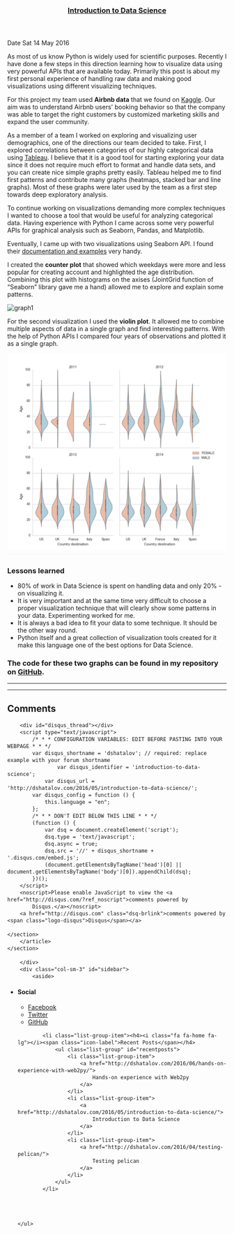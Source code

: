 <body>
<div class="container">
    <div class="row">
        <div class="col-sm-9">
    <section id="content">
        <article>
            <header class="page-header">
                <h1>
                    <a href="http://dshatalov.com/2016/05/introduction-to-data-science/"
                       rel="bookmark"
                       title="Permalink to Introduction to Data Science">
                        Introduction to Data Science
                    </a>
                </h1>
            </header>
            <div class="entry-content">
                <div class="panel">
                    <div class="panel-body">
<footer class="post-info">
    <span class="label label-default">Date</span>
    <span class="published">
        <i class="fa fa-calendar"></i><time datetime="2016-05-14T20:00:00-05:00"> Sat 14 May 2016</time>
    </span>





    
</footer><!-- /.post-info -->                    </div>
                </div>
                <p>As most of us know Python is widely used for scientific purposes. Recently I have done a few steps in this direction learning how to visualize data using very powerful APIs that are available today. Primarily this post is about my first personal experience of handling raw data and making good visualizations using different visualizing techniques. </p>
<p>For this project my team used <strong>Airbnb data</strong> that we found on <a href="https://www.kaggle.com/c/airbnb-recruiting-new-user-bookings">Kaggle</a>. Our aim was to understand Airbnb users' booking behavior so that the company was able to target the right customers by customized marketing skills and expand the user community.</p>
<p>As a member of a team I worked on exploring and visualizing user demographics, one of the directions our team decided to take. First, I explored correlations between categories of our highly categorical data using <a href="http://www.tableau.com/">Tableau</a>. I believe that it is a good tool for starting exploring your data since it does not require much effort to format and handle data sets, and you can create nice simple graphs pretty easily. Tableau helped me to find first patterns and contribute many graphs (heatmaps, stacked bar and line graphs). Most of these graphs were later used by the team as a first step towards deep exploratory analysis. </p>
<p>To continue working on visualizations demanding more complex techniques I wanted to choose a tool that would be useful for analyzing categorical data. Having experience with Python I came across some very powerful APIs for graphical analysis such as Seaborn, Pandas, and Matplotlib. </p>
<p>Eventually, I came up with two visualizations using Seaborn API. I found their <a href="https://stanford.edu/~mwaskom/software/seaborn/api.html">documentation and examples</a> very handy. </p>
<p>I created the <strong>counter plot</strong> that showed which weekdays were more and less popular for creating account and highlighted the age distribution. Combining this plot with histograms on the axises (JointGrid function of “Seaborn” library gave me a hand) allowed me to explore and explain some patterns.</p>
<p><img alt="graph1" src="http://dshatalov.com/uploads/graph1.jpg" /></p>
<p>For the second visualization I used the <strong>violin plot</strong>. It allowed me to combine multiple aspects of data in a single graph and find interesting patterns. With the help of Python APIs I compared four years of observations and plotted it as a single graph. </p>
<p><img alt="graph2" src="graph2.jpg" /></p>
<h3>Lessons learned</h3>
<ul>
<li>80% of work in Data Science is spent on handling data and only 20% - on visualizing it. </li>
<li>It is very important and at the same time very difficult to choose a proper visualization technique that will clearly show some patterns in your data. Experimenting worked for me.</li>
<li>It is always a bad idea to fit your data to some technique. It should be the other way round. </li>
<li>Python itself and a great collection of visualization tools created for it make this language one of the best options for Data Science.</li>
</ul>
<h3>The code for these two graphs can be found in my repository on <a href="https://github.com/shatalovdm/data_visualization">GitHub</a>.</h3>
            </div>
            <!-- /.entry-content -->
    <hr />
    <!-- AddThis Button BEGIN -->
    <div class="addthis_toolbox addthis_default_style">
            <a class="addthis_button_facebook_like" fb:like:layout="button_count"></a>
            <a class="addthis_button_tweet"></a>
            <a class="addthis_button_google_plusone" g:plusone:size="medium"></a>
    </div>
    <!-- AddThis Button END -->
    <hr/>
    <section class="comments" id="comments">
        <h2>Comments</h2>

        <div id="disqus_thread"></div>
        <script type="text/javascript">
            /* * * CONFIGURATION VARIABLES: EDIT BEFORE PASTING INTO YOUR WEBPAGE * * */
            var disqus_shortname = 'dshatalov'; // required: replace example with your forum shortname
                    var disqus_identifier = 'introduction-to-data-science';
                var disqus_url = 'http://dshatalov.com/2016/05/introduction-to-data-science/';
            var disqus_config = function () {
                this.language = "en";
            };
            /* * * DON'T EDIT BELOW THIS LINE * * */
            (function () {
                var dsq = document.createElement('script');
                dsq.type = 'text/javascript';
                dsq.async = true;
                dsq.src = '//' + disqus_shortname + '.disqus.com/embed.js';
                (document.getElementsByTagName('head')[0] || document.getElementsByTagName('body')[0]).appendChild(dsq);
            })();
        </script>
        <noscript>Please enable JavaScript to view the <a href="http://disqus.com/?ref_noscript">comments powered by
            Disqus.</a></noscript>
        <a href="http://disqus.com" class="dsq-brlink">comments powered by <span class="logo-disqus">Disqus</span></a>

    </section>
        </article>
    </section>

        </div>
        <div class="col-sm-3" id="sidebar">
            <aside>

<section class="well well-sm">
    <ul class="list-group list-group-flush">
            <li class="list-group-item"><h4><i class="fa fa-home fa-lg"></i><span class="icon-label">Social</span></h4>
              <ul class="list-group" id="social">
                <li class="list-group-item"><a href="https://www.facebook.com/shatalov.da"><i class="fa fa-facebook-square fa-lg"></i> Facebook</a></li>
                <li class="list-group-item"><a href="https://twitter.com/DmitryShatalov"><i class="fa fa-twitter-square fa-lg"></i> Twitter</a></li>
                <li class="list-group-item"><a href="https://github.com/shatalovdm"><i class="fa fa-github-square fa-lg"></i> GitHub</a></li>
              </ul>
            </li>

            <li class="list-group-item"><h4><i class="fa fa-home fa-lg"></i><span class="icon-label">Recent Posts</span></h4>
                <ul class="list-group" id="recentposts">
                    <li class="list-group-item">
                        <a href="http://dshatalov.com/2016/06/hands-on-experience-with-web2py/">
                            Hands-on experience with Web2py
                        </a>
                    </li>
                    <li class="list-group-item">
                        <a href="http://dshatalov.com/2016/05/introduction-to-data-science/">
                            Introduction to Data Science
                        </a>
                    </li>
                    <li class="list-group-item">
                        <a href="http://dshatalov.com/2016/04/testing-pelican/">
                            Testing pelican
                        </a>
                    </li>
                </ul>
            </li>




    </ul>
</section>
            </aside>
        </div>
    </div>
</div>
</body>
</html>
